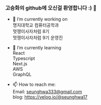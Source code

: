 ### 고승화의 github에 오신걸 환영합니다 :) 👋   

- 🔭 I’m currently working on    
명지대학교 컴퓨터공학과   
멋쟁이사자처럼 8기   
멋쟁이사자처럼 9기 운영진

- 🌱 I’m currently learning    
React   
Typescript   
Next.js   
AWS   
GraphQL     

- 📫 How to reach me:    
Email: seunghwa333@gmail.com   
blog: https://velog.io/@seunghwa17     




